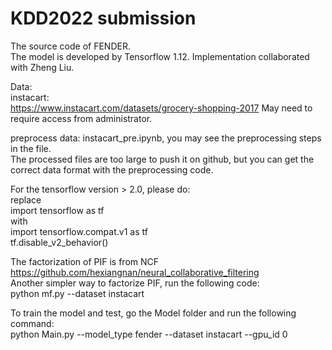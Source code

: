 # KDD2022 submission  

The source code of FENDER.  
The model is developed by Tensorflow 1.12. Implementation collaborated with Zheng Liu.    

Data:  
instacart:  
https://www.instacart.com/datasets/grocery-shopping-2017
May need to require access from administrator.

preprocess data: instacart_pre.ipynb, you may see the preprocessing steps in the file.  
The processed files are too large to push it on github, but you can get the correct data format with the preprocessing code.  

For the tensorflow version > 2.0, please do:  
replace  
import tensorflow as tf  
with  
import tensorflow.compat.v1 as tf  
tf.disable_v2_behavior()  

The factorization of PIF is from NCF  
https://github.com/hexiangnan/neural_collaborative_filtering  
Another simpler way to factorize PIF, run the following code:  
python mf.py --dataset instacart

To train the model and test, go the Model folder and run the following command:  
python Main.py --model_type fender --dataset instacart --gpu_id 0


